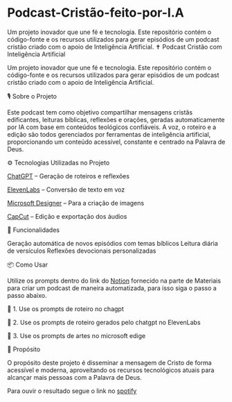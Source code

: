 # Podcast-Cristão-feito-por-I.A
Um projeto inovador que une fé e tecnologia. Este repositório contém o código-fonte e os recursos utilizados para gerar episódios de um podcast cristão criado com o apoio de Inteligência Artificial.
✝️ Podcast Cristão com Inteligência Artificial

Um projeto inovador que une fé e tecnologia. Este repositório contém o código-fonte e os recursos utilizados para gerar episódios de um podcast cristão criado com o apoio de Inteligência Artificial.

🎙️ Sobre o Projeto

Este podcast tem como objetivo compartilhar mensagens cristãs edificantes, leituras bíblicas, reflexões e orações, geradas automaticamente por IA com base em conteúdos teológicos confiáveis. A voz, o roteiro e a edição são todos gerenciados por ferramentas de inteligência artificial, proporcionando um conteúdo acessível, constante e centrado na Palavra de Deus.

⚙️ Tecnologias Utilizadas no Projeto

[ChatGPT](https://chatgpt.com/) –  Geração de roteiros e reflexões

[ElevenLabs](https://elevenlabs.io/?utm_source=bing&utm_medium=cpc&utm_campaign=brazil_brandsearch_brand_english&utm_id=569730328&utm_term=eleven%20labs&utm_content=brand_exact&msclkid=4ae729a7c4d8128ff01541bde88098f5) – Conversão de texto em voz

[Microsoft Designer](https://designer.microsoft.com/home) – Para a criação de imagens

[CapCut](https://www.capcut.com/pt-br/) – Edição e exportação dos áudios 

🔄 Funcionalidades

 Geração automática de novos episódios com temas bíblicos
 Leitura diária de versículos
 Reflexões devocionais personalizadas

📦 Como Usar

Utilize os prompts dentro do link do [Notion](https://www.notion.so/Podcast-Crist-o-1ebe5244ae63804da682f624c7b45efe) fornecido na parte de Materiais para criar um podcast de maneira automatizada, para isso siga o passo a passo abaixo.

🤖 1. Use os prompts de roteiro no chagpt

🤖 2. Use os prompts de roteiro gerados pelo chatgpt no ElevenLabs

🤖 3. Use os prompts de artes no microsoft edige


🙏 Propósito

O propósito deste projeto é disseminar a mensagem de Cristo de forma acessível e moderna, 
aproveitando os recursos tecnológicos atuais para alcançar mais pessoas com a Palavra de Deus.

Para ouvir o resultado segue o link no [spotify](https://open.spotify.com/episode/4pt83tGY85FVID4yECd1Lb?si=ixQlYXDLRE6_vDwz3eMqLA) 
